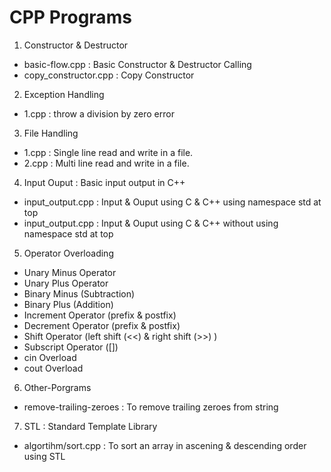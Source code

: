 # CPP Programs
1. Constructor & Destructor
* basic-flow.cpp : Basic Constructor & Destructor Calling 
* copy_constructor.cpp : Copy Constructor
2. Exception Handling
* 1.cpp : throw a division by zero error
3. File Handling
* 1.cpp : Single line read and write in a file.
* 2.cpp : Multi line read and write in a file.
4. Input Ouput : Basic input output in C++
* input_output.cpp : Input & Ouput using C & C++ using namespace std at top
* input_output.cpp : Input & Ouput using C & C++ without using namespace std at top
5. Operator Overloading
* Unary Minus Operator
* Unary Plus Operator
* Binary Minus (Subtraction)
* Binary Plus (Addition)
* Increment Operator (prefix & postfix)
* Decrement Operator (prefix & postfix)
* Shift Operator (left shift (<<) & right shift (>>) )
* Subscript Operator ([])
* cin Overload
* cout Overload
6. Other-Porgrams
* remove-trailing-zeroes : To remove trailing zeroes from string
7. STL : Standard Template Library
* algortihm/sort.cpp : To sort an array in ascening & descending order using STL


